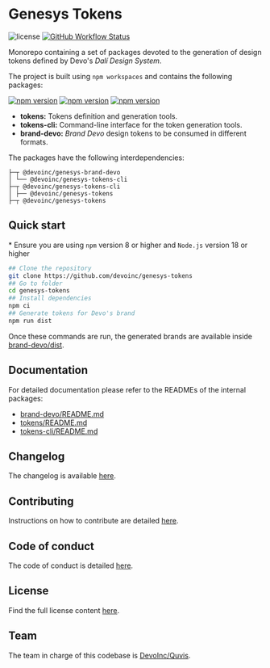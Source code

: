 # Genesys Tokens

![license](https://img.shields.io/github/license/devoinc/genesys-tokens)
[![GitHub Workflow Status](https://img.shields.io/github/workflow/status/devoinc/genesys-tokens/ci)](https://github.com/devoinc/genesys-tokens/actions/workflows/ci.yml)

Monorepo containing a set of packages devoted to the generation of design tokens defined by Devo's _Dalí Design System_.

The project is built using `npm workspaces` and contains the following packages:

[![npm version](https://img.shields.io/npm/v/@devoinc/genesys-tokens?label=%40devoinc%2Fgenesys-tokens)](https://www.npmjs.com/package/@devoinc/genesys-tokens)
[![npm version](https://img.shields.io/npm/v/@devoinc/genesys-tokens-cli?label=%40devoinc%2Fgenesys-tokens-cli)](https://www.npmjs.com/package/@devoinc/genesys-tokens-cli)
[![npm version](https://img.shields.io/npm/v/@devoinc/genesys-brand-devo?label=%40devoinc%2Fgenesys-brand-devo)](https://www.npmjs.com/package/@devoinc/genesys-brand-devo)

- **tokens:** Tokens definition and generation tools.
- **tokens-cli:** Command-line interface for the token generation tools.
- **brand-devo:** _Brand Devo_ design tokens to be consumed in different formats.

The packages have the following interdependencies:

```
├─┬ @devoinc/genesys-brand-devo
│ └── @devoinc/genesys-tokens-cli
├─┬ @devoinc/genesys-tokens-cli
│ ├── @devoinc/genesys-tokens
├─┬ @devoinc/genesys-tokens
```

## Quick start

\* Ensure you are using `npm` version 8 or higher and `Node.js` version 18 or higher

```sh
## Clone the repository
git clone https://github.com/devoinc/genesys-tokens
## Go to folder
cd genesys-tokens
## Install dependencies
npm ci
## Generate tokens for Devo's brand
npm run dist
```

Once these commands are run, the generated brands are available inside [brand-devo/dist](./brand-devo/dist/).

## Documentation

For detailed documentation please refer to the READMEs of the internal packages:

- [brand-devo/README.md](./brand-devo/README.md)
- [tokens/README.md](./tokens/README.md)
- [tokens-cli/README.md](./tokens-cli/README.md)

## Changelog

The changelog is available [here](./CHANGELOG.md).

## Contributing

Instructions on how to contribute are detailed [here](./CONTRIBUTING.md).

## Code of conduct

The code of conduct is detailed [here](CODE_OF_CONDUCT.md).

## License

Find the full license content [here](LICENSE).

## Team

The team in charge of this codebase is [DevoInc/Quvis](https://github.com/orgs/DevoInc/teams/quvis).
